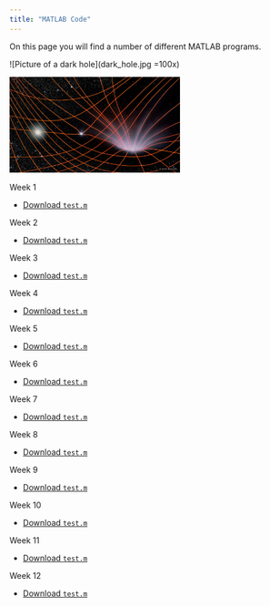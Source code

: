 ```yaml
---
title: "MATLAB Code"
---
```


On this page you will find a number of different MATLAB programs.

![Picture of a dark hole](dark_hole.jpg =100x)

<img src = "dark_hole.jpg" width="300">

Week 1
- [Download `test.m`](test.m)

Week 2
- [Download `test.m`](test.m)

Week 3
- [Download `test.m`](test.m)

Week 4
- [Download `test.m`](test.m)

Week 5
- [Download `test.m`](test.m)

Week 6
- [Download `test.m`](test.m)

Week 7
- [Download `test.m`](test.m)

Week 8
- [Download `test.m`](test.m)

Week 9
- [Download `test.m`](test.m)

Week 10
- [Download `test.m`](test.m)

Week 11
- [Download `test.m`](test.m)

Week 12
- [Download `test.m`](test.m)
